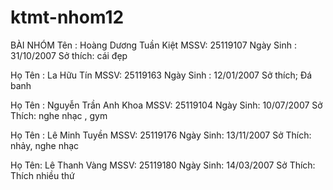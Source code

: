 # ktmt-nhom12
BÀI NHÓM
Tên : Hoàng Dương Tuần Kiệt
MSSV: 25119107
Ngày Sinh : 31/10/2007
Sở thích: cái đẹp

Họ Tên : La Hữu Tín
MSSV: 25119163
Ngày Sinh : 12/01/2007
Sở thích; Đá banh

Họ Tên : Nguyễn Trần Anh Khoa
MSSV: 25119104
Ngày Sinh: 10/07/2007
Sở Thích: nghe nhạc , gym

Họ Tên : Lê Minh Tuyền
MSSV: 25119176
Ngày Sinh: 13/11/2007
Sở Thích: nhảy, nghe nhạc

Họ Tên: Lê Thanh Vàng
MSSV: 25119180
Ngày Sinh: 14/03/2007
Sở Thích: Thích nhiều thứ

